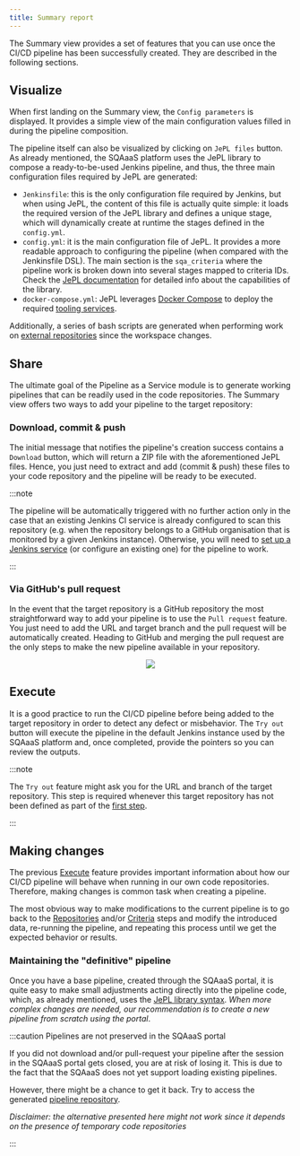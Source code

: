 ```yaml
---
title: Summary report
---
```


The Summary view provides a set of features that you can use once the CI/CD
pipeline has been successfully created. They are described in the following
sections.

## Visualize
When first landing on the Summary view, the `Config parameters` is displayed. It
provides a simple view of the main configuration values filled in during the
pipeline composition.

The pipeline itself can also be visualized by clicking on `JePL files` button.
As already mentioned, the SQAaaS platform uses the JePL library to compose a
ready-to-be-used Jenkins pipeline, and thus, the three main configuration files
required by JePL are generated:
- `Jenkinsfile`: this is the only configuration file required by Jenkins, but
when using JePL, the content of this file is actually quite simple: it loads
the required version of the JePL library and defines a unique stage, which will
dynamically create at runtime the stages defined in the `config.yml`.
- `config.yml`: it is the main configuration file of JePL. It provides a more
readable approach to configuring the pipeline (when compared with the
Jenkinsfile DSL). The main section is the `sqa_criteria` where the pipeline
work is broken down into several stages mapped to criteria IDs. Check the
[JePL documentation](https://indigo-dc.github.io/jenkins-pipeline-library) for
detailed info about the capabilities of the library.
- `docker-compose.yml`: JePL leverages
[Docker Compose](https://docs.docker.com/compose/compose-file/) to deploy the
required [tooling services](step_2_criteria.md).

Additionally, a series of bash scripts are generated when performing work on
[external repositories](step_1_repositories.md) since the workspace changes.

## Share
The ultimate goal of the Pipeline as a Service module is to generate working
pipelines that can be readily used in the code repositories. The Summary view
offers two ways to add your pipeline to the target repository:

### Download, commit & push
The initial message that notifies the pipeline's creation success contains a
`Download` button, which will return a ZIP file with the aforementioned JePL
files. Hence, you just need to extract and add (commit & push) these files to
your code repository and the pipeline will be ready to be executed.

:::note

The pipeline will be automatically triggered with no further action only in the
case that an existing Jenkins CI service is already configured to scan this
repository (e.g. when the repository belongs to a GitHub organisation that is
monitored by a given Jenkins instance). Otherwise, you will need to [set up a
Jenkins service](https://www.jenkins.io/doc/book/installing/) (or configure an
existing one) for the pipeline to work.

:::

### Via GitHub's pull request
In the event that the target repository is a GitHub repository the most
straightforward way to add your pipeline is to use the `Pull request` feature.
You just need to add the URL and target branch and the pull request will be
automatically created. Heading to GitHub and merging the pull request are the
only steps to make the new pipeline available in your repository.

<p align="center">
  <img src="/img/pull_request.gif"/>
</p>

## Execute
It is a good practice to run the CI/CD pipeline before being added to the
target repository in order to detect any defect or misbehavior. The `Try out`
button will execute the pipeline in the default Jenkins instance used by the
SQAaaS platform and, once completed, provide the pointers so you can review
the outputs.

:::note

The `Try out` feature might ask you for the URL and branch of the target
repository. This step is required whenever this target repository has not been
defined as part of the [first step](step_1_repositories.md).

:::

## Making changes
The previous [Execute](#execute) feature provides important information about
how our CI/CD pipeline will behave when running in our own code repositories.
Therefore, making changes is common task when creating a pipeline.

The most obvious way to make modifications to the current pipeline is to go
back to the [Repositories](step_1_repositories.md) and/or
[Criteria](step_2_criteria.md) steps and modify the introduced data, re-running
the pipeline, and repeating this process until we get the expected behavior or
results.

### Maintaining the "definitive" pipeline
Once you have a base pipeline, created through the SQAaaS portal, it is quite
easy to make small adjustments acting directly into the pipeline code, which,
as already mentioned, uses the [JePL library
syntax](https://indigo-dc.github.io/jenkins-pipeline-library). *When more
complex changes are needed, our recommendation is to create a new pipeline
from scratch using the portal*.

:::caution Pipelines are not preserved in the SQAaaS portal

If you did not download and/or pull-request your pipeline after the session in
the SQAaaS portal gets closed, you are at risk of losing it. This is due to the
fact that the SQAaaS does not yet support loading existing pipelines.

However, there might be a chance to get it back. Try to access the generated
[pipeline repository](../advanced/pipeline_repository.md).

*Disclaimer: the alternative presented here might not work since it depends on
the presence of temporary code repositories*

:::
